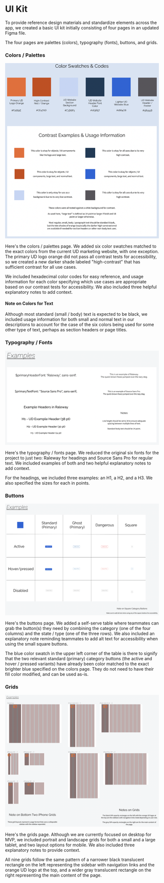 # UI Kit

To provide reference design materials and standardize elements across the app, we created a basic UI kit initially consisting of four pages in an updated Figma file.

The four pages are palettes (colors), typography (fonts), buttons, and grids.

### Colors / Palettes

<img title="Colors-Palettes" alt="A Figma page with a row of six colors swatches and a white box with usage information for each color below" src="./Colors-Palettes.png">

Here's the colors / palettes page. We added six color swatches matched to the exact colors from the current UD marketing website, with one exception. The primary UD logo orange did not pass all contrast tests for accessibility, so we created a new darker shade labeled "high-contrast" that has sufficient contrast for all use cases.

We included hexadecimal color codes for easy reference, and usage information for each color specifying which use cases are appropriate based on our contrast tests for accessibility. We also included three helpful explanatory notes to add context.

#### Note on Colors for Text

Although most standard (small / body) text is expected to be black, we included usage information for both small and normal text in our descriptions to account for the case of the six colors being used for some other type of text, perhaps as section headers or page titles.

### Typography / Fonts

<img title="Typography-Fonts" alt="A Figma page with various examples of text in two fonts contained within a white box with specified sizes in points and two explanatory notes" src="./Typography-Fonts.png">

Here's the typography / fonts page. We reduced the original six fonts for the project to just two: Raleway for headings and Source Sans Pro for regular text. We included examples of both and two helpful explanatory notes to add context.

For the headings, we included three examples: an H1, a H2, and a H3. We also specified the sizes for each in points.

### Buttons

<img title="Buttons" alt="A Figma page with a large white table of five columns and four rows filled with example buttons, with an explanatory note just below the table's bottom right corner" src="./Buttons.png">

Here's the buttons page. We added a self-serve table where teammates can grab the button(s) they need by combining the category (one of the four columns) and the state / type (one of the three rows). We also included an explanatory note reminding teammates to add alt text for accessibility when using the small square buttons.

The blue color swatch in the upper left corner of the table is there to signify that the two relevant standard (primary) category buttons (the active and hover / pressed variants) have already been color matched to the exact brighter blue specified on the colors page. They do not need to have their fill color modified, and can be used as-is.

### Grids

<img title="Grids" alt="A Figma page with nine layout grids for devices of various sizes in both portrait and landscape orientations showing broad vertical bars and translucent rectangles, with small orange logos in their upper left corners, and three explanatory notes below them" src="./Grids.png">

Here's the grids page. Although we are currently focused on desktop for MVP, we included portrait and landscape grids for both a small and a large tablet, and two layout options for mobile. We also included three explanatory notes to provide context.

All nine grids follow the same pattern of a narrower black translucent rectangle on the left representing the sidebar with navigation links and the orange UD logo at the top, and a wider gray translucent rectangle on the right representing the main content of the page.
